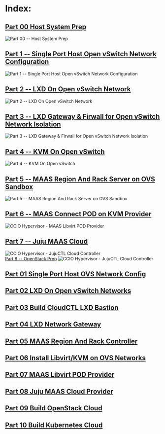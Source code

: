 # Index:

## [Part 00 Host System Prep]
![Part 00 -- Host System Prep](../00_Host_System_Prep/web/drawio/host_system_prep.svg)
<br/>
## [Part 1 -- Single Port Host Open vSwitch Network Configuration](../1_Single_Port_Host-Open_vSwitch_Network_Configuration)
![Part 1 -- Single Port Host Open vSwitch Network Configuration](../1_Single_Port_Host-Open_vSwitch_Network_Configuration/web/drawio/single-port-ovs-host.svg)
<br/>
## [Part 2 -- LXD On Open vSwitch Network](../2_LXD-On-OVS)
![Part 2 -- LXD On Open vSwitch Network](../2_LXD-On-OVS/web/drawio/lxd-on-openvswitch.svg)
<br/>
## [Part 3 -- LXD Gateway & Firwall for Open vSwitch Network Isolation](../3_LXD_Network_Gateway)
![Part 3 -- LXD Gateway & Firwall for Open vSwitch Network Isolation](../3_LXD_Network_Gateway/web/drawio/lxd-gateway.svg)
<br/>
## [Part 4 -- KVM On Open vSwitch](../4_KVM_On_Open_vSwitch)
![Part 4 -- KVM On Open vSwitch](../4_KVM_On_Open_vSwitch/web/drawio/kvm-on-open-vswitch.svg)
<br/>
## [Part 5 -- MAAS Region And Rack Server on OVS Sandbox](../5_MAAS-Rack_And_Region_Ctl-On-Open_vSwitch)
![Part 5 -- MAAS Region And Rack Server on OVS Sandbox](../5_MAAS-Rack_And_Region_Ctl-On-Open_vSwitch/web/drawio/MAAS-Region-And-Rack-Ctl-on-OVS-Sandbox.svg)
<br/>
## [Part 6 -- MAAS Connect POD on KVM Provider](../6_MAAS-Connect_POD_KVM-Provider)
![CCIO Hypervisor - MAAS Libvirt POD Provider](../6_MAAS-Connect_POD_KVM-Provider/web/drawio/maas-region-and-rack-ctl-on-ovs-sandbox.svg)
<br/>
## [Part 7 -- Juju MAAS Cloud](../7_Juju_MAAS_Cloud)
![CCIO Hypervisor - JujuCTL Cloud Controller](../7_Juju_MAAS_Cloud/web/drawio/juju_maas_cloud_controller.svg)
<br/>
[Part 8 -- OpenStack Prep](../8_OpenStack_Deploy)
![CCIO Hypervisor - JujuCTL Cloud Controller](../8_OpenStack_Deploy/web/drawio/OpenStack-Prep.svg)
<br/>

## [Part 01 Single Port Host OVS Network Config]
## [Part 02 LXD On Open vSwitch Networks]
## [Part 03 Build CloudCTL LXD Bastion]
## [Part 04 LXD Network Gateway]
## [Part 05 MAAS Region And Rack Controller]
## [Part 06 Install Libvirt/KVM on OVS Networks]
## [Part 07 MAAS Libvirt POD Provider]
## [Part 08 Juju MAAS Cloud Provider]
## [Part 09 Build OpenStack Cloud]
## [Part 10 Build Kubernetes Cloud]

<!-- Markdown link & img dfn's -->
[Part 00 Host System Prep]: ../00_Host_System_Prep
[Part 01 Single Port Host OVS Network Config]: ../01_Single_Port_Host_OpenVSwitch_Config
[Part 02 LXD On Open vSwitch Networks]: ../02_LXD_On_OVS
[Part 03 Build CloudCTL LXD Bastion]: ../03_Cloud_Controller_Bastion
[Part 04 LXD Network Gateway]: ../04_LXD_Network_Gateway
[Part 05 MAAS Region And Rack Controller]: ../05_MAAS_Region_And_Rack_Controller
[Part 06 Install Libvirt/KVM on OVS Networks]: ../06_Libvirt_On_Open_vSwitch
[Part 07 MAAS Libvirt POD Provider]: ../07_MAAS_Libvirt_Pod_Provider
[Part 08 Juju MAAS Cloud Provider]: ../08_Juju_MaaS_Cloud_Configuration
[Part 09 Build OpenStack Cloud]: ../09_OpenStack_Cloud
[Part 10 Build Kubernetes Cloud]: ../10_Kubernetes_Cloud
